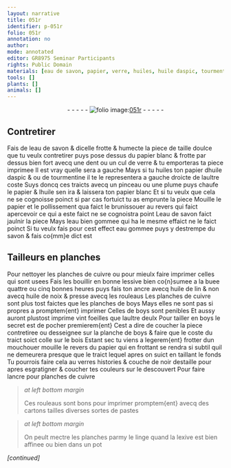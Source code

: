 ```yaml
---
layout: narrative
title: 051r
identifier: p-051r
folio: 051r
annotation: no
author:
mode: annotated
editor: GR8975 Seminar Participants
rights: Public Domain
materials: [eau de savon, papier, verre, huiles, huile daspic, tourmentine, huile, eau bien gommee, eau gommee, savon, cuivre, lessive, buee, ancre, huile de lin, huile de noix, boys, bois, verres, noir, cartons, lexive]
tools: []
plants: []
animals: []
---
```


<div class="folio" align="center">- - - - - <a href="http://gallica.bnf.fr/ark:/12148/btv1b10500001g/f107.image" target="_blank"><img src="https://cu-mkp.github.io/2017-workshop-edition/assets/photo-icon.png" alt="folio image: " style="display:inline-block; margin-bottom:-3px;"/>051r</a> - - - - - </div>    

## Contretirer

 
Fais de l<span class="m">eau de savon</span> & dicelle frotte & humecte la piece de taille doulce que tu veulx contretirer puys pose dessus du <span class="m">papier</span> blanc & frotte par dessus bien fort avecq une dent ou un cul de <span class="m">verre</span> & tu emporteras ta piece imprimee Il est vray quelle sera a gauche Mays si tu <span class="m">huiles</span> ton <span class="m">papier</span> d<span class="m">huile daspic</span> & ou de <span class="m">tourmentine</span> il te le representera a gauche droicte de laultre coste Suys doncq ces traicts avecq un pinceau ou une plume puys chaufe le <span class="m">papier</span> & l<span class="m">huile</span> sen ira & laissera ton <span class="m">papier</span> blanc Et si tu veulx que cela ne se cognoisse poinct si par cas fortuict tu as emprunte la piece Mouille le <span class="m">papier</span> et le pollissement qua faict le brunissouer au revers qui faict apercevoir ce qui a este faict ne se cognoistra point L<span class="m">eau de savon</span> faict jaulnir la piece Mays l<span class="m">eau bien gommee</span> qui ha le mesme effaict ne le faict poinct Si tu veulx fais pour cest effect <span class="m">eau gommee</span> puys y destrempe du <span class="m">savon</span> & fais co{mm}e dict est
    

## <span class="pro">Tailleurs en planches</span>

 
Pour nettoyer les planches de <span class="m">cuivre</span> ou pour mieulx faire imprimer celles qui sont usees Fais les bouillir en bonne <span class="m">lessive</span> bien co{n}sumee a la <span class="m">buee</span> quattre ou cinq bonnes heures puys fais ton <span class="m">ancre</span> avecq <span class="m">huile de lin</span> & non avecq <span class="m">huile de noix</span> & presse avecq les rouleaus Les planches de <span class="m">cuivre</span> sont plus tost faictes que les planches de <span class="m">boys</span> Mays elles ne sont pas si propres a promptem{ent} imprimer Celles de <span class="m">boys</span> sont penibles Et aussy auront plustost imprime vint foeilles que laultre deulx Pour tailler en <span class="m">boys</span> le secret est de pocher premierem{ent} Cest a dire de coucher la piece contretiree ou desseignee sur la planche de <span class="m">boys</span> & faire que le coste du traict soict colle sur le <span class="m">bois</span> Estant sec tu viens a legerem{ent} frotter dun mouchouer mouille le revers du <span class="m">papier</span> qui en frottant se rendra si subtil quil ne demeurera presque que le traict lequel apres on suict en taillant le fonds Tu pourrois faire cela au <span class="m">verres</span> histories & couche de <span class="m">noir</span> destaille pour apres esgratigner & coucher tes couleurs sur le descouvert Pour faire l<span class="m">ancre</span> pour planches de <span class="m">cuivre</span>
 
> *at left bottom margin*
> 
>   Ces rouleaus sont bons pour imprimer promptem{ent} avecq des <span class="m">cartons</span> tailles diverses sortes de pastes
 
> *at left bottom margin*
> 
>   On peult mectre les planches parmy le linge quand la <span class="m">lexive</span> est bien affinee ou bien dans un pot
 
*[continued]*
 